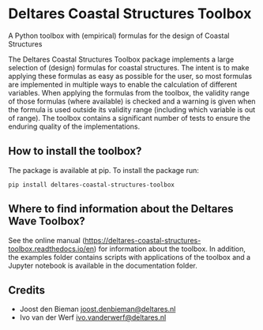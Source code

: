 # Deltares Coastal Structures Toolbox

A Python toolbox with (empirical) formulas for the design of Coastal Structures

The Deltares Coastal Structures Toolbox package implements a large selection of (design) formulas for coastal structures. The intent is to make applying these formulas as easy as possible for the user, so most formulas are implemented in multiple ways to enable the calculation of different variables. When applying the formulas from the toolbox, the validity range of those formulas (where available) is checked and a warning is given when the formula is used outside its validity range (including which variable is out of range). The toolbox contains a significant number of tests to ensure the enduring quality of the implementations.

## How to install the toolbox?

The package is available at pip. To install the package run:

`pip install deltares-coastal-structures-toolbox`

## Where to find information about the Deltares Wave Toolbox?

See the online manual (https://deltares-coastal-structures-toolbox.readthedocs.io/en) for information about the toolbox. In addition, the examples folder contains scripts with applications of the toolbox and a Jupyter notebook is available in the documentation folder.

## Credits

* Joost den Bieman <joost.denbieman@deltares.nl>
* Ivo van der Werf <ivo.vanderwerf@deltares.nl>
